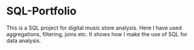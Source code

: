 # SQL-Portfolio
This is a SQL project for digital music store analysis.
Here I have used aggregations, filtering, joins etc.
It shows how I make the use of SQL for data analysis.
